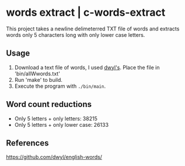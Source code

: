 # words extract | c-words-extract
This project takes a newline delimeterred TXT file of words and extracts words only 5 characters long with only lower case letters.

## Usage
1. Download a text file of words, I used [dwyl's](https://github.com/dwyl/english-words/). Place the file in 'bin/allWwords.txt'
2. Run 'make' to build.
3. Execute the program with `./bin/main`.

## Word count reductions
* Only 5 letters + only letters: 38215
* Only 5 letters + only lower case: 26133

## References
https://github.com/dwyl/english-words/

